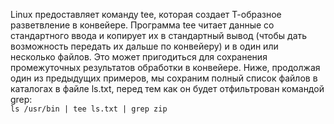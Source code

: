 Linux предоставляет команду tee, которая создает Т-образное разветвление в конвейере. Программа tee читает данные со стандартного ввода и копирует их в стандартный вывод (чтобы дать возможность передать их дальше по конвейеру) и в один или несколько файлов. Это может пригодиться для сохранения промежуточных результатов обработки в конвейере. Ниже, продолжая один из предыдущих примеров, мы сохраним полный список файлов в каталогах в файле ls.txt, перед тем как он будет отфильтрован командой grep:  
`ls /usr/bin | tee ls.txt | grep zip`

